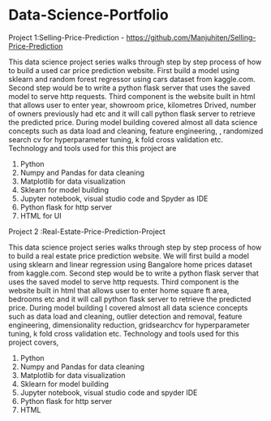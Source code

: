 # Data-Science-Portfolio

Project 1:Selling-Price-Prediction -  https://github.com/Manjuhiten/Selling-Price-Prediction
 
This data science project series walks through step by step process of how to build a used car price prediction website. First build a model using sklearn and random forest regressor using cars dataset from kaggle.com. Second step would be to write a python flask server that uses the saved model to serve http requests. Third component is the website built in html that allows user to enter year, showroom price, kilometres Drived, number of owners previously had etc and it will call python flask server to retrieve the predicted price. During model building covered almost all data science concepts such as data load and cleaning, feature engineering, , randomized search cv for hyperparameter tuning, k fold cross validation etc. Technology and tools used for this  this project are
1.	Python
2.	Numpy and Pandas for data cleaning
3.	Matplotlib for data visualization
4.	Sklearn for model building
5.	Jupyter notebook, visual studio code and Spyder as IDE
6.	Python flask for http server
7.	HTML for UI



Project 2 :Real-Estate-Price-Prediction-Project

This data science project series walks through step by step process of how to build a real estate price prediction website. We will first build a model using sklearn and linear regression using Bangalore home prices dataset from kaggle.com. Second step would be to write a python flask server that uses the saved model to serve http requests. Third component is the website built in html  that allows user to enter home square ft area, bedrooms etc and it will call python flask server to retrieve the predicted price. During model building I covered almost all data science concepts such as data load and cleaning, outlier detection and removal, feature engineering, dimensionality reduction, gridsearchcv for hyperparameter tuning, k fold cross validation etc. Technology and tools used for this project covers,
1.	Python
2.	Numpy and Pandas for data cleaning
3.	Matplotlib for data visualization
4.	Sklearn for model building
5.	Jupyter notebook, visual studio code and spyder IDE
6.	Python flask for http server
7.	HTML
